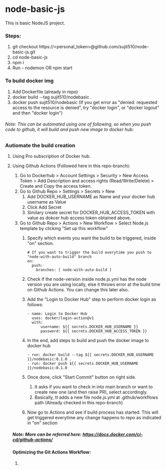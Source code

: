 # node-basic-js

This is basic NodeJS project.

### Steps:
1. git checkout https://<personal_token>@github.com/sujit510/node-basic-js.git
1. cd node-basic-js
1. npm i
1. Run - nodemon OR npm start


### To build docker img
1. Add Dockerfile (already in repo)
1. docker build --tag sujit510/nodebasic .
1. docker push sujit510/nodebasic
(If you get error as "denied: requested access to the resource is denied", try "docker login", or "docker logout" and then "docker login")

###### Note: This can be automated using one of following, so when you push code to github, it will build and push new image to docker hub:
### Autiomate the build creation
1. Using Pro subscription of Docker hub.
1. Using Github Actions (Followed here in this repo-branch):
    1. Go to Dockerhub > Account Settings > Security > New Access Token > Add Description and access rights (Read/Write/Delete) > Create and Copy the access token.
    1. Go to Github Repo > Settings > Secrets > New
        1. Add DOCKER_HUB_USERNAME as Name and your docker hub username as Value
        1. Click Add Secret
        1. Similary create secret for DOCKER_HUB_ACCESS_TOKEN with value as dokcer hub access token obtained above.
    1. Go to Github Repo > Actions > New Workflow > Select Node.js template by clicking "Set up this workflow"
        1. Specify which events you want the build to be triggered, inside "on" section.
            ```
            # If you want to trigger the build everytime you push to "node-with-auto-build" branch
            on:
              push:
                branches: [ node-with-auto-build ]
            ```
        1. Check if the node-version inside node.js.yml has the node version you are using locally, else it throws error at the build time on Github Actions. You can change this later also.
        1. Add the "Login to Docker Hub" step to perform docker login as follows:
            ```
            - name: Login to Docker Hub
              uses: docker/login-action@v1
              with:
                  username: ${{ secrets.DOCKER_HUB_USERNAME }}
                  password: ${{ secrets.DOCKER_HUB_ACCESS_TOKEN }}
            ```
        1. In the end, add steps to build and push the docker image to docker hub
            ```
            - run: docker build --tag ${{ secrets.DOCKER_HUB_USERNAME }}/nodebasic:0.1.0 .
            - run: docker push ${{ secrets.DOCKER_HUB_USERNAME }}/nodebasic:0.1.0
            ```
        1. Once done, click "Start Commit" button on right side.
            1. It asks if you want to check in into main branch or want to create new one (and then raise PR), select accordingly.
            1. Basically, tt adds a new file node.js.yml at .github/workflows path (Already checked in this repo-branch)

        1. Now go to Actions and see if build process has started. This will get triggered everytime any change happens to repo as indicated in "on" section

    ##### Note: More can be referred here: https://docs.docker.com/ci-cd/github-actions/
    #### Optimizing the Git Actions Workflow:
    1. 


